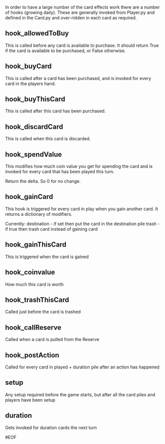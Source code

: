 In order to have a large number of the card effects work there are a number of hooks (growing daily).
These are generally invoked from Player.py and defined in the Card.py and over-ridden in each card as required.

hook_allowedToBuy
----------------
This is called before any card is available to purchase.
It should return True if the card is available to be purchased, or False otherwise.

hook_buyCard
------------
This is called after a card has been purchased, and is invoked for every card in the players hand.

hook_buyThisCard
------------
This is called after this card has been purchased.

hook_discardCard
----------------
This is called when this card is discarded.

hook_spendValue
---------------
This modifies how much coin value you get for spending the card and is invoked for every card that has been played this turn.

Return the delta. So 0 for no change.

hook_gainCard
-------------
This hook is triggered for every card in play when you gain
another card.
It returns a dictionary of modifiers.

Currently:
    destination - if set then put the card in the destination pile
    trash - if true then trash card instead of gaining card

hook_gainThisCard
-------------
This is triggered when the card is gained

hook_coinvalue
--------------
How much this card is worth

hook_trashThisCard
--------------
Called just before the card is trashed

hook_callReserve
--------------
Called when a card is pulled from the Reserve

hook_postAction
---------------
Called for every card in played + duration pile after an action has happened

setup
-----
Any setup required before the game starts, but after all the card piles and players have been setup

duration
--------
Gets invoked for duration cards the next turn

#EOF
